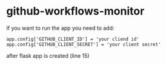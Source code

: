 # github-workflows-monitor

If you want to run the app you need to add:
```
app.config['GITHUB_CLIENT_ID'] = 'your cliend id'
app.config['GITHUB_CLIENT_SECRET'] = 'your client secret'
```
after flask app is created (line 15)
